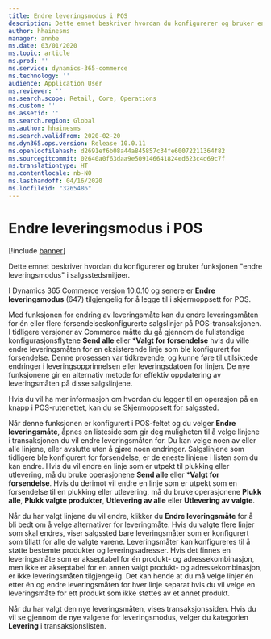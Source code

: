 ```yaml
---
title: Endre leveringsmodus i POS
description: Dette emnet beskriver hvordan du konfigurerer og bruker endre leveringsmodus i POS.
author: hhainesms
manager: annbe
ms.date: 03/01/2020
ms.topic: article
ms.prod: ''
ms.service: dynamics-365-commerce
ms.technology: ''
audience: Application User
ms.reviewer: ''
ms.search.scope: Retail, Core, Operations
ms.custom: ''
ms.assetid: ''
ms.search.region: Global
ms.author: hhainesms
ms.search.validFrom: 2020-02-20
ms.dyn365.ops.version: Release 10.0.11
ms.openlocfilehash: d2691ef6b08a44a845857c34fe60072211364f82
ms.sourcegitcommit: 02640a0f63daa9e509146641824ed623c4d69c7f
ms.translationtype: HT
ms.contentlocale: nb-NO
ms.lasthandoff: 04/16/2020
ms.locfileid: "3265486"
---
```

# <a name="change-mode-of-delivery-in-pos"></a>Endre leveringsmodus i POS

[!include [banner](includes/banner.md)]

Dette emnet beskriver hvordan du konfigurerer og bruker funksjonen "endre leveringsmodus" i salgsstedsmiljøer. 

I Dynamics 365 Commerce versjon 10.0.10 og senere er **Endre leveringsmodus** (647) tilgjengelig for å legge til i skjermoppsett for POS.

Med funksjonen for endring av leveringsmåte kan du endre leveringsmåten for én eller flere forsendelseskonfigurerte salgslinjer på POS-transaksjonen. I tidligere versjoner av Commerce måtte du gå gjennom de fullstendige konfigurasjonsflytene **Send alle** eller ***Valgt for forsendelse** hvis du ville endre leveringsmåten for en eksisterende linje som ble konfigurert for forsendelse. Denne prosessen var tidkrevende, og kunne føre til utilsiktede endringer i leveringsopprinnelsen eller leveringsdatoen for linjen. De nye funksjonene gir en alternativ metode for effektiv oppdatering av leveringsmåten på disse salgslinjene.

Hvis du vil ha mer informasjon om hvordan du legger til en operasjon på en knapp i POS-rutenettet, kan du se [Skjermoppsett for salgssted](https://docs.microsoft.com/dynamics365/commerce/pos-screen-layouts).

Når denne funksjonen er konfigurert i POS-feltet og du velger **Endre leveringsmåte**, åpnes en listeside som gir deg muligheten til å velge linjene i transaksjonen du vil endre leveringsmåten for. Du kan velge noen av eller alle linjene, eller avslutte uten å gjøre noen endringer. Salgslinjene som tidligere ble konfigurert for forsendelse, er de eneste linjene i listen som du kan endre. Hvis du vil endre en linje som er utpekt til plukking eller utlevering, må du bruke operasjonene **Send alle** eller ***Valgt for forsendelse**. Hvis du derimot vil endre en linje som er utpekt som en forsendelse til en plukking eller utlevering, må du bruke operasjonene **Plukk alle**, **Plukk valgte produkter**, **Utlevering av alle** eller **Utlevering av valgte**.

Når du har valgt linjene du vil endre, klikker du **Endre leveringsmåte** for å bli bedt om å velge alternativer for leveringmåte. Hvis du valgte flere linjer som skal endres, viser salgssted bare leveringsmåter som er konfigurert som tillatt for alle de valgte varene. Leveringsmåter kan konfigureres til å støtte bestemte produkter og leveringsadresser. Hvis det finnes en leveringsmåte som er akseptabel for én produkt- og adressekombinasjon, men ikke er akseptabel for en annen valgt produkt- og adressekombinasjon, er ikke leveringsmåten tilgjengelig. Det kan hende at du må velge linjer én etter én og endre leveringsmåten for hver linje separat hvis du vil velge en leveringsmåte for ett produkt som ikke støttes av et annet produkt.  

Når du har valgt den nye leveringsmåten, vises transaksjonssiden. Hvis du vil se gjennom de nye valgene for leveringsmodus, velger du kategorien **Levering** i transaksjonslisten.   
